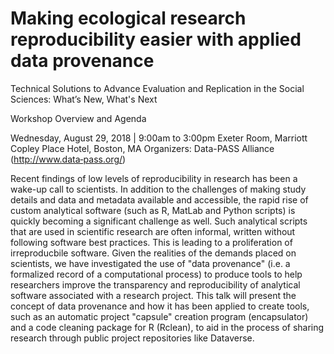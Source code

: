 # Making ecological research reproducibility easier with applied data provenance

Technical Solutions to Advance Evaluation and Replication in the
Social Sciences: What’s New, What's Next

Workshop Overview and Agenda

Wednesday, August 29, 2018 | 9:00am to 3:00pm
Exeter Room, Marriott Copley Place Hotel, Boston, MA
Organizers: Data-PASS Alliance (http://www.data‐pass.org/)


Recent findings of low levels of reproducibility in research has been
a wake-up call to scientists. In addition to the challenges of making
study details and data and metadata available and accessible, the
rapid rise of custom analytical software (such as R, MatLab and Python
scripts) is quickly becoming a significant challenge as well. Such
analytical scripts that are used in scientific research are often
informal, written without following software best practices. This is
leading to a proliferation of irreproducbile software. Given the
realities of the demands placed on scientists, we have investigated
the use of "data provenance" (i.e. a formalized record of a
computational process) to produce tools to help researchers improve
the transparency and reproducibility of analytical software associated
with a research project. This talk will present the concept of data
provenance and how it has been applied to create tools, such as an
automatic project "capsule" creation program (encapsulator) and a code
cleaning package for R (Rclean), to aid in the process of sharing
research through public project repositories like Dataverse.

